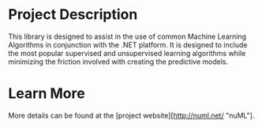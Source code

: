 # Project Description
This library is designed to assist in the use of common Machine Learning Algorithms in conjunction with the .NET platform. It is designed to include the most popular supervised and unsupervised learning algorithms while minimizing the friction involved with creating the predictive models.

# Learn More
More details can be found at the [project website][http://numl.net/ "nuML"].
